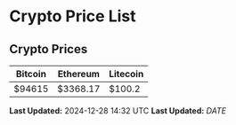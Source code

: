 # Crypto Price List

## Crypto Prices
| Bitcoin | Ethereum | Litecoin |
| ------- | -------- | -------- |
| $94615 | $3368.17 | $100.2 |
**Last Updated:** 2024-12-28 14:32 UTC
**Last Updated:** $DATE$
